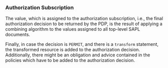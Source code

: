 ### Authorization Subscription

The value, which is assigned to the authorization subscription, i.e., the final authorization decision to be returned by the PDP, is the result of applying a combining algorithm to the values assigned to all top-level SAPL documents.

Finally, in case the decision is `PERMIT`, and there is a `transform` statement, the transformed resource is added to the authorization decision. Additionally, there might be an obligation and advice contained in the policies which have to be added to the authorization decision.